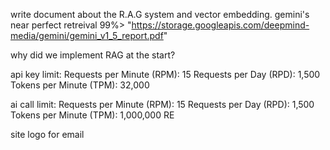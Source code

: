 write document about the R.A.G system and vector embedding. gemini's near perfect retreival 99%> "https://storage.googleapis.com/deepmind-media/gemini/gemini_v1_5_report.pdf"

why did we implement RAG at the start?

api key limit:
Requests per Minute (RPM): 15
Requests per Day (RPD): 1,500
Tokens per Minute (TPM): 32,000


ai call limit:
Requests per Minute (RPM): 15
Requests per Day (RPD): 1,500
Tokens per Minute (TPM): 1,000,000
RE

site logo for email